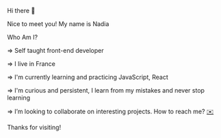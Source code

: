 Hi there 👋

Nice to meet you! My name is Nadia

Who Am I? 

=> Self taught front-end developer

=> I live in France

=> I'm currently learning and practicing JavaScript, React

=> I'm curious and persistent, I learn from my mistakes and never stop learning

=> I’m looking to collaborate on interesting projects. How to reach me?    <a href="mailto:nadia.shurygina@gmail.com"> ✉️ </a>

Thanks for visiting!


